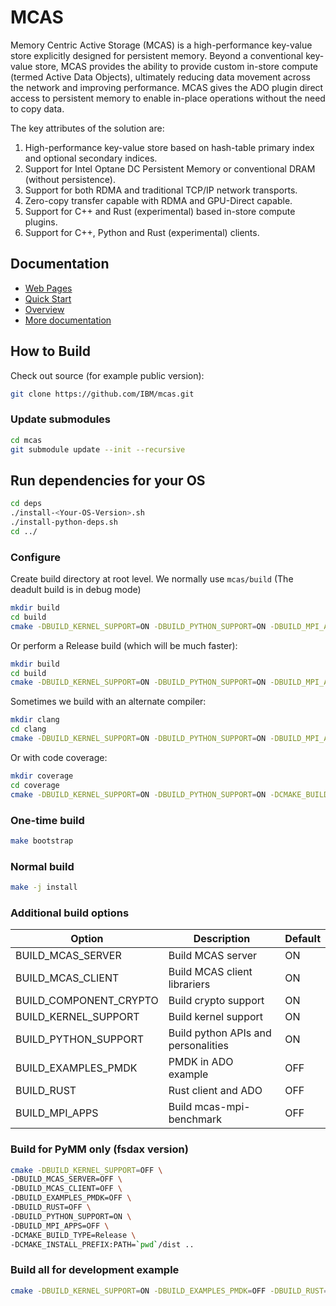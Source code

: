 # MCAS

Memory Centric Active Storage (MCAS) is a high-performance key-value
store explicitly designed for persistent memory.  Beyond a
conventional key-value store, MCAS provides the ability to provide
custom in-store compute (termed Active Data Objects), ultimately
reducing data movement across the network and improving performance.
MCAS gives the ADO plugin direct access to persistent memory to
enable in-place operations without the need to copy data.

The key attributes of the solution are:

1. High-performance key-value store based on hash-table primary index and optional secondary indices.
2. Support for Intel Optane DC Persistent Memory or conventional DRAM (without persistence).
3. Support for both RDMA and traditional TCP/IP network transports.
4. Zero-copy transfer capable with RDMA and GPU-Direct capable.
5. Support for C++ and Rust (experimental) based in-store compute plugins.
6. Support for C++, Python and Rust (experimental) clients. 

## Documentation

* [Web Pages](https://ibm.github.io/mcas/)
* [Quick Start](./info/quick_start.md)
* [Overview](./info/MCAS_overview.md)
* [More documentation](./info/index.md)


## How to Build

Check out source (for example public version):

``` bash
git clone https://github.com/IBM/mcas.git
```

### Update submodules
```bash
cd mcas
git submodule update --init --recursive
```


## Run dependencies for your OS 

``` bash
cd deps
./install-<Your-OS-Version>.sh
./install-python-deps.sh
cd ../
``` 

### Configure

Create build directory at root level.  We normally use `mcas/build` (The deadult build is in debug mode)

```bash
mkdir build
cd build
cmake -DBUILD_KERNEL_SUPPORT=ON -DBUILD_PYTHON_SUPPORT=ON -DBUILD_MPI_APPS=OFF -DCMAKE_BUILD_TYPE=Debug -DCMAKE_INSTALL_PREFIX:PATH=`pwd`/dist ..
```

Or perform a Release build (which will be much faster):

```bash
mkdir build
cd build
cmake -DBUILD_KERNEL_SUPPORT=ON -DBUILD_PYTHON_SUPPORT=ON -DBUILD_MPI_APPS=0 -DCMAKE_BUILD_TYPE=Release -DCMAKE_INSTALL_PREFIX:PATH=`pwd`/dist ..
```

Sometimes we build with an alternate compiler:

```bash
mkdir clang
cd clang
cmake -DBUILD_KERNEL_SUPPORT=ON -DBUILD_PYTHON_SUPPORT=ON -DBUILD_MPI_APPS=0 -DCMAKE_BUILD_TYPE=Debug -DCMAKE_CXX_COMPILER=clang++ -DCMAKE_INSTALL_PREFIX:PATH=`pwd`/dist ..
```

Or with code coverage:

```bash
mkdir coverage
cd coverage
cmake -DBUILD_KERNEL_SUPPORT=ON -DBUILD_PYTHON_SUPPORT=ON -DCMAKE_BUILD_TYPE=Debug -DCODE_COVERAGE=1 -DCMAKE_INSTALL_PREFIX:PATH=`pwd`/dist ..
```

### One-time build
```bash
make bootstrap
```

### Normal build
```bash
make -j install 
```


### Additional build options

| Option                 | Description                         | Default |
|------------------------|-------------------------------------|---------|
| BUILD_MCAS_SERVER      | Build MCAS server                   | ON      | 
| BUILD_MCAS_CLIENT      | Build MCAS client librariers        | ON      | 
| BUILD_COMPONENT_CRYPTO | Build crypto support                | ON      |
| BUILD_KERNEL_SUPPORT   | Build kernel support                | ON      |
| BUILD_PYTHON_SUPPORT   | Build python APIs and personalities | ON      |
| BUILD_EXAMPLES_PMDK    | PMDK in ADO example                 | OFF     |
| BUILD_RUST             | Rust client and ADO                 | OFF     |
| BUILD_MPI_APPS         | Build mcas-mpi-benchmark            | OFF     |

### Build for PyMM only (fsdax version)

``` bash
cmake -DBUILD_KERNEL_SUPPORT=OFF \
-DBUILD_MCAS_SERVER=OFF \
-DBUILD_MCAS_CLIENT=OFF \
-DBUILD_EXAMPLES_PMDK=OFF \
-DBUILD_RUST=OFF \
-DBUILD_PYTHON_SUPPORT=ON \
-DBUILD_MPI_APPS=OFF \
-DCMAKE_BUILD_TYPE=Release \
-DCMAKE_INSTALL_PREFIX:PATH=`pwd`/dist ..
```

### Build all for development example

``` bash
cmake -DBUILD_KERNEL_SUPPORT=ON -DBUILD_EXAMPLES_PMDK=OFF -DBUILD_RUST=ON -DBUILD_PYTHON_SUPPORT=ON -DBUILD_MPI_APPS=ON -DCMAKE_BUILD_TYPE=Debug -DCMAKE_INSTALL_PREFIX:PATH=`pwd`/dist ..
```



